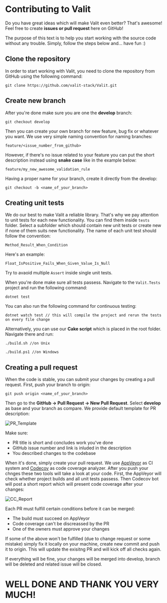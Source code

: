 # Contributing to Valit

Do you have great ideas which will make Valit even better? That's awesome! Feel free to create **issues or pull request** here on GitHub!

The purpose of this text is to help you start working with the source code without any trouble. Simply, follow the steps below and... have fun :)

## Clone the repository
In order to start working with Valit, you need to clone the repository from GitHub using the following command:
```
git clone https://github.com/valit-stack/Valit.git
```

## Create new branch
After you're done make sure you are one the **develop** branch:
```
git checkout develop
```

Then you can create your own branch for new feature, bug fix or whatever you want. We use very simple naming convention for naming branches:
```
feature/<issue_number_from_github>
```

However, if there's no issue related to your feature you can put the short description instead using **snake case** like in the example below:
```
feature/my_new_awesome_validation_rule
```

Having a proper name for your branch, create it directly from the develop:
```
git checkout -b <name_of_your_branch>
```

## Creating unit tests
We do our best to make Valit a reliable library. That's why we pay attention to unit tests for each new functionality. You can find them inside ```tests``` folder. Select a subfolder which should contain new unit tests or create new if none of them suits new functionality. The name of each unit test should follow the convention:
```
Method_Result_When_Condition
```

Here's an example:
```
Float_IsPositive_Fails_When_Given_Value_Is_Null
```

Try to avaoid multiple ```Assert``` inside single unit tests.

When you're done make sure all tests passess. Navigate to the ```Valit.Tests``` project and run the following command:
```
dotnet test
```

You can also run the following command for continuous testing:
```
dotnet watch test // this will compile the project and rerun the tests on every file change
```

Alternatively, you can use our **Cake script** which is placed in the root folder. Navigate there and run:
```
./build.sh //on Unix
```
```
./build.ps1 //on Windows
```

## Creating a pull request
When the code is stable, you can submit your changes by creating a pull request. First, push your branch to origin:
```
git push origin <name_of_your_branch>
```

Then go to the **GitHub -> Pull Request -> New Pull Request**.
Select **develop** as base and your branch as compare. We provide default template for PR description:

![PR_Template](http://foreverframe.net/wp-content/uploads/2017/09/Screen-Shot-2017-09-27-at-21.16.02.png)

Make sure:
- PR title is short and concludes work you've done
- GitHub issue number and link is inluded in the description
- You described changes to the codebase

When it's done, simply create your pull request. We use [AppVeyor](https://ci.appveyor.com/project/GooRiOn/valit/branch/master)  as CI system and [Codecov](https://codecov.io/gh/valit-stack/valit/branch/master) as code coverage analyzer. After you push your chnges these two tools will take a look at your code. First, the AppVeyor will check whether project builds and all unit tests passess. Then Codecov bot will post a short report which will present code coverage after your changes:

![CC_Report](http://foreverframe.net/wp-content/uploads/2017/10/Screen-Shot-2017-10-22-at-13.13.15.png)

Each PR must fulfill certain conditions before it can be merged:

- The build must succeed on AppVeyor
- Code coverage can't be discreassed by the PR
- One of the owners must approve your changes


If some of the above won't be fulfilled (due to change request or some mistake) simply fix it locally on your machine, create new commit and push it to origin. This will update the exisitng PR and will kick off all checks again.

If everything will be fine, your changes will be merged into develop, branch will be deleted and related issue will be closed.

# WELL DONE AND THANK YOU VERY MUCH!





